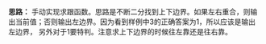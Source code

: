 **思路：** 手动实现求跟函数。思路是不断二分找到上下边界。如果左右重合，则输出当前值；否则输出左边界。因为看到样例中3的正确答案为1，所以应该是输出左边界，
另外对于1要特判。注意求上下边界的时候往左靠还是往右靠。
